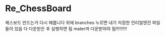 # Re_ChessBoard
체스보드 만드는거 다시 해봅니다
위에 branches 누르면 내가 저장한 언리얼엔진 파일들이 있음
다 다운받은 후 실행하면 됨          mater꺼 다운받아야 됨!!!!!!!!!
